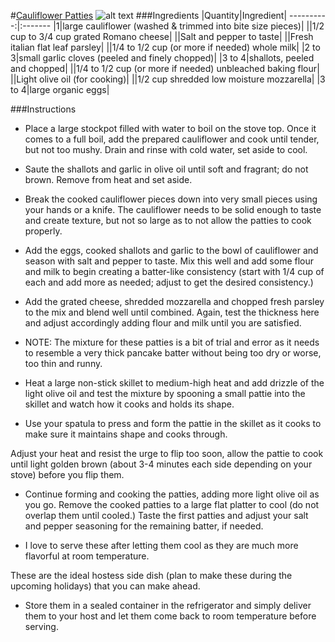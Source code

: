#[Cauliflower Patties](http://food52.com/recipes/24643-cauliflower-patties)
![alt text](https://images.food52.com/J4yPHmA9-kFINIXhiVOhT6fud3Y=/753x502/b2e3d88f-7557-4524-a01f-0a34f20e62a0--cauliflower.jpg)
###Ingredients
|Quantity|Ingredient|
----------:|:-------
|1|large cauliflower (washed & trimmed into bite size pieces)|
||1/2 cup to 3/4 cup grated Romano cheese|
||Salt and pepper to taste|
||Fresh italian flat leaf parsley|
||1/4 to 1/2 cup (or more if needed) whole milk|
|2 to 3|small garlic cloves (peeled and finely chopped)|
|3 to 4|shallots, peeled and chopped|
||1/4 to 1/2 cup (or more if needed) unbleached baking flour|
||Light olive oil (for cooking)|
||1/2 cup shredded low moisture mozzarella|
|3 to 4|large organic eggs|

###Instructions

* Place a large stockpot filled with water to boil on the stove top. Once it comes to a full boil, add the prepared cauliflower and cook until tender, but not too mushy. Drain and rinse with cold water, set aside to cool.

* Saute the shallots and garlic in olive oil until soft and fragrant; do not brown. Remove from heat and set aside.

* Break the cooked cauliflower pieces down into very small pieces using your hands or a knife. The cauliflower needs to be solid enough to taste and create texture, but not so large as to not allow the patties to cook properly.

* Add the eggs, cooked shallots and garlic to the bowl of cauliflower and season with salt and pepper to taste. Mix this well and add some flour and milk to begin creating a batter-like consistency (start with 1/4 cup of each and add more as needed; adjust to get the desired consistency.)

* Add the grated cheese, shredded mozzarella and chopped fresh parsley to the mix and blend well until combined. Again, test the thickness here and adjust accordingly adding flour and milk until you are satisfied.

* NOTE: The mixture for these patties is a bit of trial and error as it needs to resemble a very thick pancake batter without being too dry or worse, too thin and runny.

* Heat a large non-stick skillet to medium-high heat and add drizzle of the light olive oil and test the mixture by spooning a small pattie into the skillet and watch how it cooks and holds its shape.

* Use your spatula to press and form the pattie in the skillet as it cooks to make sure it maintains shape and cooks through.

Adjust your heat and resist the urge to flip too soon, allow the pattie to cook until light golden brown (about 3-4 minutes each side depending on your stove) before you flip them.

* Continue forming and cooking the patties, adding more light olive oil as you go. Remove the cooked patties to a large flat platter to cool (do not overlap them until cooled.) Taste the first patties and adjust your salt and pepper seasoning for the remaining batter, if needed.

* I love to serve these after letting them cool as they are much more flavorful at room temperature.

These are the ideal hostess side dish (plan to make these during the upcoming holidays) that you can make ahead.

* Store them in a sealed container in the refrigerator and simply deliver them to your host and let them come back to room temperature before serving.